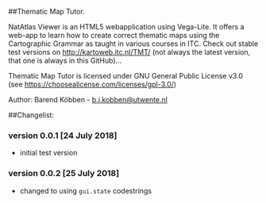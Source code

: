 ##Thematic Map Tutor.

NatAtlas Viewer is an HTML5 webapplication using  Vega-Lite. It offers a web-app to learn how to create correct thematic maps using the Cartographic Grammar as taught in various courses in ITC.
Check out stable test versions on <http://kartoweb.itc.nl/TMT/>
(not always the latest version, that one is always in this GitHub)...

Thematic Map Tutor is licensed under GNU General Public License v3.0 (see https://choosealicense.com/licenses/gpl-3.0/)

Author: Barend Köbben - <a href="mailto:b.j.kobben@utwente.nl">b.j.kobben@utwente.nl</a> 

##Changelist:

### version 0.0.1 [24 July 2018]
*   initial test version
### version 0.0.2 [25 July 2018]
*  changed to using `gui.state` codestrings
